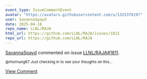 ```yaml
---
event_type: IssueCommentEvent
avatar: "https://avatars.githubusercontent.com/u/132537819?"
user: SavannaSpayd
date: 2025-04-18
repo_name: LLNL/RAJA
html_url: https://github.com/LLNL/RAJA/issues/1811
repo_url: https://github.com/LLNL/RAJA
---
```


<a href='https://github.com/SavannaSpayd' target='_blank'>SavannaSpayd</a> commented on issue <a href='https://github.com/LLNL/RAJA/issues/1811' target='_blank'>LLNL/RAJA#1811</a>.

<small>@rhornung67 Just checking in to see your thoughts on this...</small>

<a href='https://github.com/LLNL/RAJA/issues/1811' target='_blank'>View Comment</a>